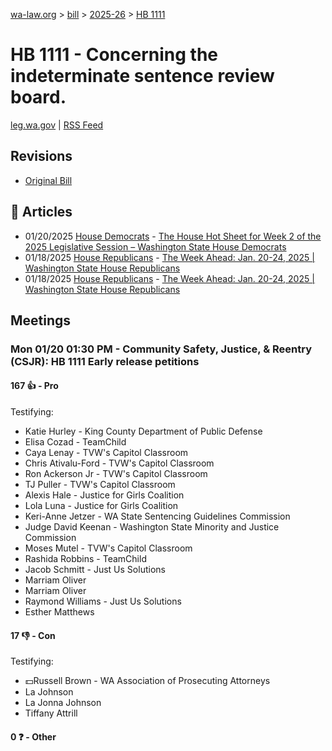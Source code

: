 [wa-law.org](/) > [bill](/bill/) > [2025-26](/bill/2025-26/) > [HB 1111](/bill/2025-26/hb/1111/)

# HB 1111 - Concerning the indeterminate sentence review board.
[leg.wa.gov](https://app.leg.wa.gov/billsummary?BillNumber=1111&Year=2025&Initiative=false) | [RSS Feed](./rss.xml)

## Revisions
* [Original Bill](1/)

## 📰 Articles
* 01/20/2025 [House Democrats](/org/house_democrats/) - [The House Hot Sheet for Week 2 of the 2025 Legislative Session – Washington State House Democrats](https://housedemocrats.wa.gov/blog/2025/01/20/the-house-hot-sheet-for-week-2-of-the-2025-legislative-session/#:~:text=HB%201111)
* 01/18/2025 [House Republicans](/org/house_republicans/) - [The Week Ahead: Jan. 20-24, 2025 | Washington State House Republicans](http://houserepublicans.wa.gov/week/the-week-ahead-jan-20-24-2025/#:~:text=HB%201111)
* 01/18/2025 [House Republicans](/org/house_republicans/) - [The Week Ahead: Jan. 20-24, 2025 | Washington State House Republicans](https://houserepublicans.wa.gov/week/the-week-ahead-jan-20-24-2025/#:~:text=HB%201111)

## Meetings
### Mon 01/20 01:30 PM - Community Safety, Justice, & Reentry (CSJR): HB 1111 Early release petitions
#### 167 👍 - Pro
Testifying:
* Katie Hurley - King County Department of Public Defense
* Elisa Cozad - TeamChild
* Caya Lenay - TVW's Capitol Classroom
* Chris Ativalu-Ford - TVW's Capitol Classroom
* Ron Ackerson Jr - TVW's Capitol Classroom
* TJ Puller - TVW's Capitol Classroom
* Alexis Hale - Justice for Girls Coalition
* Lola Luna - Justice for Girls Coalition
* Keri-Anne Jetzer - WA State Sentencing Guidelines Commission
* Judge David Keenan - Washington State Minority and Justice Commission
* Moses Mutel - TVW's Capitol Classroom
* Rashida Robbins - TeamChild
* Jacob Schmitt - Just Us Solutions
* Marriam Oliver
* Marriam Oliver
* Raymond Williams - Just Us Solutions
* Esther Matthews

#### 17 👎 - Con
Testifying:
* 💵Russell Brown - WA Association of Prosecuting Attorneys
* La Johnson
* La Jonna Johnson
* Tiffany Attrill

#### 0 ❓ - Other
